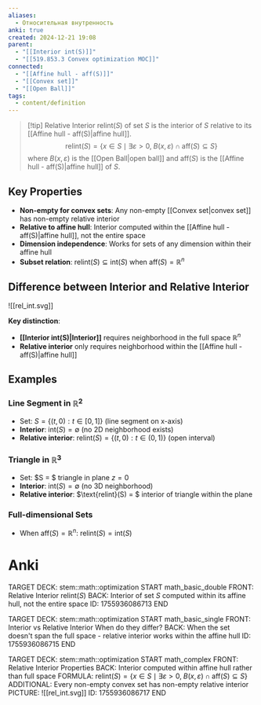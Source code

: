 ```yaml
---
aliases:
  - Относительная внутренность
anki: true
created: 2024-12-21 19:08
parent:
  - "[[Interior int(S)]]"
  - "[[519.853.3 Convex optimization MOC]]"
connected:
  - "[[Affine hull - aff(S)]]"
  - "[[Convex set]]"
  - "[[Open Ball]]"
tags:
  - content/definition
---
```


> [!tip] Relative Interior $\text{relint}(S)$ of set $S$
> is the interior of $S$ relative to its [[Affine hull - aff(S)|affine hull]].
> $$\text{relint}(S) = \{x \in S \mid \exists \varepsilon > 0, \; B(x, \varepsilon) \cap \text{aff}(S) \subseteq S\}$$
> where $B(x, \varepsilon)$ is the [[Open Ball|open ball]] and $\text{aff}(S)$ is the [[Affine hull - aff(S)|affine hull]] of $S$.


## Key Properties

- **Non-empty for convex sets**: Any non-empty [[Convex set|convex set]] has non-empty relative interior
- **Relative to affine hull**: Interior computed within the [[Affine hull - aff(S)|affine hull]], not the entire space
- **Dimension independence**: Works for sets of any dimension within their affine hull
- **Subset relation**: $\text{relint}(S) \subseteq \text{int}(S)$ when $\text{aff}(S) = \mathbb{R}^n$

## Difference between Interior and Relative Interior

![[rel_int.svg]]

**Key distinction**: 
- **[[Interior int(S)|Interior]]** requires neighborhood in the full space $\mathbb{R}^n$
- **Relative interior** only requires neighborhood within the [[Affine hull - aff(S)|affine hull]]

## Examples

### Line Segment in $\mathbb{R}^2$
- Set: $S = \{(t, 0) : t \in [0,1]\}$ (line segment on x-axis)
- **Interior**: $\text{int}(S) = \emptyset$ (no 2D neighborhood exists)
- **Relative interior**: $\text{relint}(S) = \{(t, 0) : t \in (0,1)\}$ (open interval)

### Triangle in $\mathbb{R}^3$
- Set: $S = $ triangle in plane $z = 0$
- **Interior**: $\text{int}(S) = \emptyset$ (no 3D neighborhood)
- **Relative interior**: $\text{relint}(S) = $ interior of triangle within the plane

### Full-dimensional Sets
- When $\text{aff}(S) = \mathbb{R}^n$: $\text{relint}(S) = \text{int}(S)$


# Anki

TARGET DECK: stem::math::optimization
START
math_basic_double
FRONT: Relative Interior $\text{relint}(S)$
BACK: Interior of set $S$ computed within its affine hull, not the entire space
ID: 1755936086713
END

TARGET DECK: stem::math::optimization
START
math_basic_single
FRONT: Interior vs Relative Interior
When do they differ?
BACK: When the set doesn't span the full space - relative interior works within the affine hull
ID: 1755936086715
END

TARGET DECK: stem::math::optimization
START
math_complex
FRONT: Relative Interior Properties
BACK: Interior computed within affine hull rather than full space
FORMULA: $\text{relint}(S) = \{x \in S \mid \exists \varepsilon > 0, \; B(x, \varepsilon) \cap \text{aff}(S) \subseteq S\}$
ADDITIONAL: Every non-empty convex set has non-empty relative interior
PICTURE: ![[rel_int.svg]]
ID: 1755936086717
END
